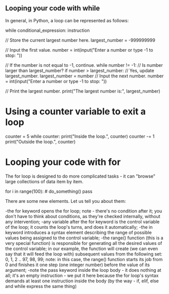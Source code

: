 ## Looping your code with while

In general, in Python, a loop can be represented as follows:

while conditional_expression:
    instruction
    
// Store the current largest number here.
largest_number = -999999999

// Input the first value.
number = int(input("Enter a number or type -1 to stop: "))

// If the number is not equal to -1, continue.
while number != -1:
    // Is number larger than largest_number?
    if number > largest_number:
        // Yes, update largest_number.
        largest_number = number
    // Input the next number.
    number = int(input("Enter a number or type -1 to stop: "))

// Print the largest number.
print("The largest number is:", largest_number)

# Using a counter variable to exit a loop

counter = 5
while counter:
    print("Inside the loop.", counter)
    counter -= 1
print("Outside the loop.", counter)

# Looping your code with for
The for loop is designed to do more complicated tasks - it can "browse" large collections of data item by item. 

for i in range(100):
    # do_something()
    pass

There are some new elements. Let us tell you about them:

-the for keyword opens the for loop; note - there's no condition after it; you don't have to think about conditions, as they're checked internally, without any intervention;
-any variable after the for keyword is the control variable of the loop; it counts the loop's turns, and does it automatically;
-the in keyword introduces a syntax element describing the range of possible values being assigned to the control variable;
-the range() function (this is a very special function) is responsible for generating all the desired values of the control variable; in our example, the function will create (we can even say that it will feed the loop with) subsequent values from the following set: 0, 1, 2 .. 97, 98, 99; note: in this case, the range() function starts its job from 0 and finishes it one step (one integer number) before the value of its argument;
-note the pass keyword inside the loop body - it does nothing at all; it's an empty instruction - we put it here because the for loop's syntax demands at least one instruction inside the body (by the way - if, elif, else and while express the same thing)

